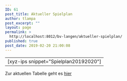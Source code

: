 ```yaml
---
ID: 61
post_title: Aktueller Spielplan
author: tlampa
post_excerpt: ""
layout: page
permalink: >
  http://localhost:8012/bv-langen/aktueller-spielplan/
published: true
post_date: 2019-02-20 21:00:08
---
```

<!-- wp:table -->
<table class="wp-block-table"><tbody><tr><td>[xyz-ips snippet="Spielplan20192020"]</td></tr></tbody></table>
<!-- /wp:table -->

<!-- wp:paragraph -->
<p>Zur aktuellen Tabelle geht es <a href="http://hbv-badminton.liga.nu/cgi-bin/WebObjects/nuLigaBADDE.woa/wa/groupPage?championship=Frankfurt+19%2F20&amp;group=25856">hier</a></p>
<!-- /wp:paragraph -->
